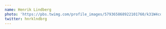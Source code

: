 ```yaml
---
name: Henrik Lindberg
photo: 'https://pbs.twimg.com/profile_images/579365868922101760/k31W4cd6_400x400.jpg'
twitter: hnrklndbrg
---
```

